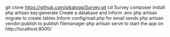 

git clone https://github.com/pikalogg/Survey.git
cd Survey
composer install
php artisan key:generate
Create a database and inform .env
php artisan migrate to create tables
Inform config/mail.php for email sends
php artisan vendor:publish to publish filemanager
php artisan serve to start the app on http://localhost:8000/